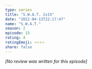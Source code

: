 ```yaml
---
type: series
title: "S.W.A.T. 2x15"
date: "2022-04-13T22:17:47"
name: "S.W.A.T."
season: 2
episode: 15
rating: 4
ratingEmoji: ⭐️⭐️⭐️⭐️
share: false
---
```


_[No review was written for this episode]_
